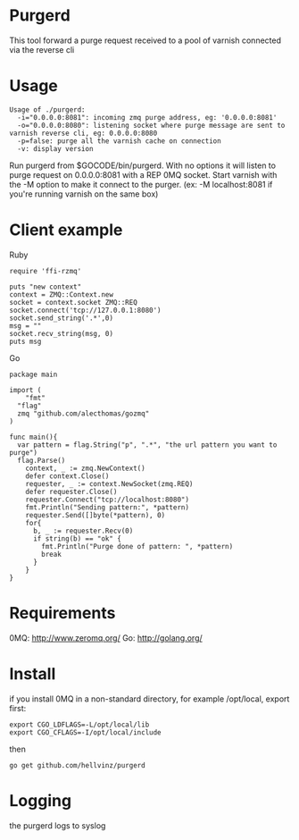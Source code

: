 Purgerd
=======

This tool forward a purge request received to a pool of varnish connected via the reverse cli

Usage
=====

```
Usage of ./purgerd: 
  -i="0.0.0.0:8081": incoming zmq purge address, eg: '0.0.0.0:8081'                                 
  -o="0.0.0.0:8080": listening socket where purge message are sent to varnish reverse cli, eg: 0.0.0.0:8080
  -p=false: purge all the varnish cache on connection
  -v: display version
```

Run purgerd from $GOCODE/bin/purgerd. With no options it will listen to purge request on 0.0.0.0:8081 with a REP 0MQ socket.
Start varnish with the -M option to make it connect to the purger. (ex: -M localhost:8081 if you're running varnish on the same box)

Client example
==============

Ruby
```
require 'ffi-rzmq'

puts "new context"
context = ZMQ::Context.new
socket = context.socket ZMQ::REQ
socket.connect('tcp://127.0.0.1:8080')
socket.send_string('.*',0)
msg = ""
socket.recv_string(msg, 0)
puts msg
```

Go
```
package main

import (
	"fmt"
  "flag"
  zmq "github.com/alecthomas/gozmq"
)

func main(){
  var pattern = flag.String("p", ".*", "the url pattern you want to purge")
  flag.Parse()
    context, _ := zmq.NewContext()
    defer context.Close()
    requester, _ := context.NewSocket(zmq.REQ)
    defer requester.Close()
    requester.Connect("tcp://localhost:8080")
    fmt.Println("Sending pattern:", *pattern)
    requester.Send([]byte(*pattern), 0)
    for{
      b, _ := requester.Recv(0)
      if string(b) == "ok" {
        fmt.Println("Purge done of pattern: ", *pattern)
        break
      }
    }
}
```

Requirements
============

0MQ: http://www.zeromq.org/
Go: http://golang.org/

Install
=======

if you install 0MQ in a non-standard directory, for example /opt/local, export first:

```
export CGO_LDFLAGS=-L/opt/local/lib
export CGO_CFLAGS=-I/opt/local/include
```

then

`
go get github.com/hellvinz/purgerd
`

Logging
=======

the purgerd logs to syslog
